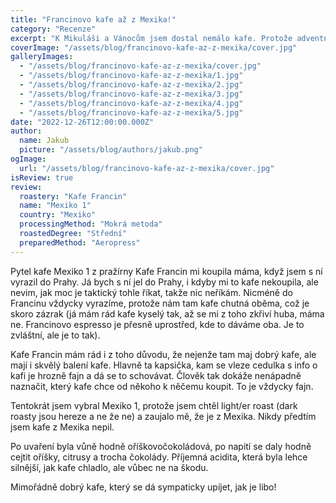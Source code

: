 ```yaml
---
title: "Francinovo kafe až z Mexika!"
category: "Recenze"
excerpt: "K Mikuláši a Vánocům jsem dostal nemálo kafe. Protože adventní kalendář je už prázdnej, je na čase s upíjením kafí, který jsou nějakej pátek už v backlogu. Takže, coffee pipeline je plná a začínáme to zvolna odbavovat. Tentokrát jsem vybral kafe z Mexika, který jsem nikdy nepil, a z pražírny Kafe Francin. Neni to moje první kafe od nich a mám dojem, že snad nejde šáhnout vedle. Což je vždycky fajn."
coverImage: "/assets/blog/francinovo-kafe-az-z-mexika/cover.jpg"
galleryImages:
  - "/assets/blog/francinovo-kafe-az-z-mexika/cover.jpg"
  - "/assets/blog/francinovo-kafe-az-z-mexika/1.jpg"
  - "/assets/blog/francinovo-kafe-az-z-mexika/2.jpg"
  - "/assets/blog/francinovo-kafe-az-z-mexika/3.jpg"
  - "/assets/blog/francinovo-kafe-az-z-mexika/4.jpg"
  - "/assets/blog/francinovo-kafe-az-z-mexika/5.jpg"
date: "2022-12-26T12:00:00.000Z"
author:
  name: Jakub
  picture: "/assets/blog/authors/jakub.png"
ogImage:
  url: "/assets/blog/francinovo-kafe-az-z-mexika/cover.jpg"
isReview: true
review:
  roastery: "Kafe Francin"
  name: "Mexiko 1"
  country: "Mexiko"
  processingMethod: "Mokrá metoda"
  roastedDegree: "Střední"
  preparedMethod: "Aeropress"
---
```


Pytel kafe Mexiko 1 z pražírny Kafe Francin mi koupila máma, když jsem s ní vyrazil do Prahy. Já bych s ní jel do Prahy, i kdyby mi to kafe nekoupila, ale nevim, jak moc je taktický tohle říkat, takže nic neříkám. Nicméně do Francinu vždycky vyrazíme, protože nám tam kafe chutná oběma, což je skoro zázrak (já mám rád kafe kyselý tak, až se mi z toho zkřiví huba, máma ne. Francinovo espresso je přesně uprostřed, kde to dáváme oba. Je to zvláštní, ale je to tak).

Kafe Francin mám rád i z toho důvodu, že nejenže tam maj dobrý kafe, ale mají i skvělý balení kafe. Hlavně ta kapsička, kam se vleze cedulka s info o kafi je hrozně fajn a dá se to schovávat. Člověk tak dokáže nenápadně naznačit, který kafe chce od někoho k něčemu koupit. To je vždycky fajn.

Tentokrát jsem vybral Mexiko 1, protože jsem chtěl light/er roast (dark roasty jsou hereze a ne že ne) a zaujalo mě, že je z Mexika. Nikdy předtím jsem kafe z Mexika nepil.

Po uvaření byla vůně hodně oříškovočokoládová, po napití se daly hodně cejtit oříšky, citrusy a trocha čokolády. Příjemná acidita, která byla lehce silnější, jak kafe chladlo, ale vůbec ne na škodu.

Mimořádně dobrý kafe, který se dá sympaticky upíjet, jak je libo!
